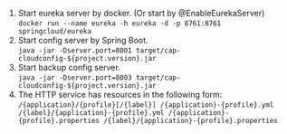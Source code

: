 1. Start eureka server by docker. (Or start by @EnableEurekaServer)  
`docker run --name eureka -h eureka -d -p 8761:8761 springcloud/eureka`
2. Start config server by Spring Boot.  
`java -jar -Dserver.port=8001 target/cap-cloudconfig-${project.version}.jar`
3. Start backup config server.  
`java -jar -Dserver.port=8003 target/cap-cloudconfig-${project.version}.jar`
4. The HTTP service has resources in the following form:
`/{application}/{profile}[/{label}]
/{application}-{profile}.yml
/{label}/{application}-{profile}.yml
/{application}-{profile}.properties
/{label}/{application}-{profile}.properties`
